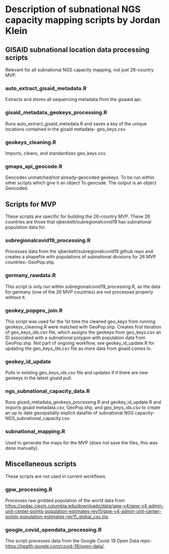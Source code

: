 # Description of subnational NGS capacity mapping scripts by Jordan Klein

## GISAID subnational location data processing scripts
Relevant for all subnational NGS capacity mapping, not just 26-country MVP.

### auto_extract_gisaid_metadata.R
Extracts and stores all sequencing metadata from the gisaaid api.

### gisaid_metadata_geokeys_processing.R
Runs auto_extract_gisaid_metadata.R and saves a key of the unique locations contained in the gisaid metadata- geo_keys.csv.

### geokeys_cleaning.R
Imports, cleans, and standardizes geo_keys.csv.

### gmaps_api_geocode.R
Geocodes unmatched/not already-geocoded geokeys. To be run within other scripts which give it an object To.geocode. The output is an object Geocoded.

## Scripts for MVP
These scripts are specific for building the 26-country MVP. These 26 countries are those that sjbeckett/subregionalcovid19 has subnational population data for.

### subregionalcovid19_processing.R
Processes data from the sjbeckett/subregionalcovid19 github repo and creates a shapefile with populations of subnational divisions for 26 MVP countries- GeoPop.shp.

### germany_rawdata.R
This script is only run within subregionalcovid19_processing.R, as the data for germany (one of the 26 MVP countries) are not processed properly without it.

### geokey_popgeo_join.R
This script was used for the 1st time the cleaned geo_keys from running geokeys_cleaning.R were matched with GeoPop.shp. Creates first iteration of geo_keys_ids.csv file, which assigns the geokeys from geo_keys.csv an ID associated with a subnational polygon with population data from GeoPop.shp. Not part of ongoing workflow, see geokey_id_update.R for updating the geo_keys_ids.csv file as more data from gisaid comes in.

### geokey_id_update
Pulls in existing geo_keys_ids.csv file and updates if it there are new geokeys in the latest gisaid pull.

### ngs_subnational_capacity_data.R
Runs gisaid_metadata_geokeys_processing.R and geokey_id_update.R and imports gisaid metadata.csv, GeoPop.shp, and geo_keys_ids.csv to create an up to date geospatially explicit datafile of subnational NGS capacity- NGS_subnational_capacity.csv.

### subnational_mapping.R
Used to generate the maps for the MVP (does not save the files, this was done manually).

## Miscellaneous scripts
These scripts are not used in current workflows.

### gpw_processing.R
Processes raw gridded population of the world data from https://sedac.ciesin.columbia.edu/downloads/data/gpw-v4/gpw-v4-admin-unit-center-points-population-estimates-rev11/gpw-v4-admin-unit-center-points-population-estimates-rev11_global_csv.zip.

### google_covid_opendata_processing.R
This script processes data from the Google Covid-19 Open Data repo- https://health.google.com/covid-19/open-data/.

